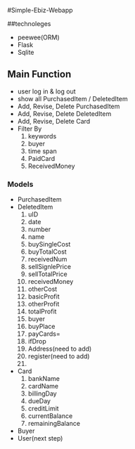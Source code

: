#Simple-Ebiz-Webapp

##technoleges
* peewee(ORM)
* Flask
* Sqlite

## Main Function
* user log in & log out
* show all PurchasedItem / DeletedItem 
* Add, Revise, Delete PurchasedItem
* Add, Revise, Delete DeletedItem
* Add, Revise, Delete Card
* Filter By
	1. keywords
	2. buyer
	3. time span
	4. PaidCard
	5. ReceivedMoney

### Models
* PurchasedItem
* DeletedItem
	1. uID
	2. date
	1. number
	1. name
	1. buySingleCost
	1. buyTotalCost
	1. receivedNum
	1. sellSignlePrice 
	1. sellTotalPrice 
	1. receivedMoney 
	1. otherCost 
	1. basicProfit 
	1. otherProfit 
	1. totalProfit 
	1. buyer
	1. buyPlace 
	1. payCards=
	1. ifDrop 
	2. Address(need to add)
	3. register(need to add)
	4. 
* Card
	1. bankName
	2. cardName
	3. billingDay
	4. dueDay
	3. creditLimit
	5. currentBalance
	6. remainingBalance
* Buyer
* User(next step)



